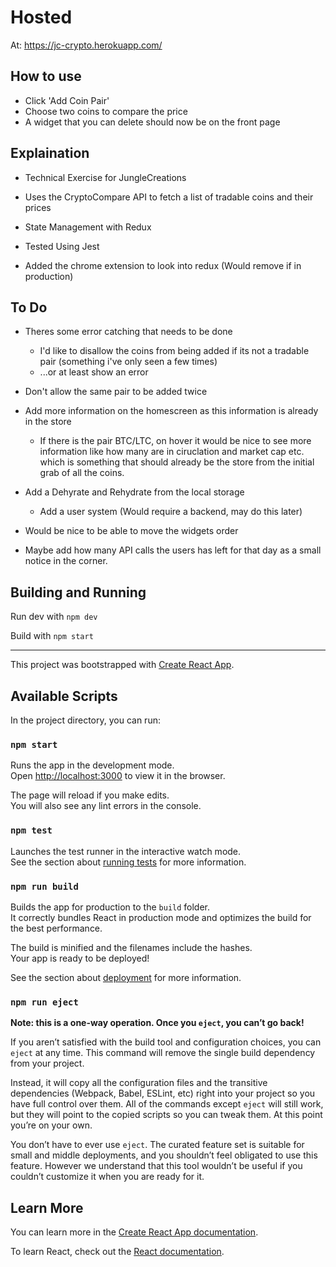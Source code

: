 # Hosted

At: https://jc-crypto.herokuapp.com/

## How to use

- Click 'Add Coin Pair'
- Choose two coins to compare the price
- A widget that you can delete should now be on the front page

## Explaination

- Technical Exercise for JungleCreations
- Uses the CryptoCompare API to fetch a list of tradable coins and their prices

- State Management with Redux
- Tested Using Jest
- Added the chrome extension to look into redux (Would remove if in production)

## To Do
- Theres some error catching that needs to be done
   - I'd like to disallow the coins from being added if its not a tradable pair (something i've only seen a few times)
   - ...or at least show an error

- Don't allow the same pair to be added twice
- Add more information on the homescreen as this information is already in the store
   - If there is the pair BTC/LTC, on hover it would be nice to see more information like how many are in ciruclation and market cap etc. which is something that should already be the store from the initial grab of all the coins.

- Add a Dehyrate and Rehydrate from the local storage
   - Add a user system (Would require a backend, may do this later)

- Would be nice to be able to move the widgets order

- Maybe add how many API calls the users has left for that day as a small notice in the corner.

## Building and Running

Run dev with `npm dev`

Build with `npm start`

---

This project was bootstrapped with [Create React App](https://github.com/facebook/create-react-app).

## Available Scripts

In the project directory, you can run:

### `npm start`

Runs the app in the development mode.<br>
Open [http://localhost:3000](http://localhost:3000) to view it in the browser.

The page will reload if you make edits.<br>
You will also see any lint errors in the console.

### `npm test`

Launches the test runner in the interactive watch mode.<br>
See the section about [running tests](https://facebook.github.io/create-react-app/docs/running-tests) for more information.

### `npm run build`

Builds the app for production to the `build` folder.<br>
It correctly bundles React in production mode and optimizes the build for the best performance.

The build is minified and the filenames include the hashes.<br>
Your app is ready to be deployed!

See the section about [deployment](https://facebook.github.io/create-react-app/docs/deployment) for more information.

### `npm run eject`

**Note: this is a one-way operation. Once you `eject`, you can’t go back!**

If you aren’t satisfied with the build tool and configuration choices, you can `eject` at any time. This command will remove the single build dependency from your project.

Instead, it will copy all the configuration files and the transitive dependencies (Webpack, Babel, ESLint, etc) right into your project so you have full control over them. All of the commands except `eject` will still work, but they will point to the copied scripts so you can tweak them. At this point you’re on your own.

You don’t have to ever use `eject`. The curated feature set is suitable for small and middle deployments, and you shouldn’t feel obligated to use this feature. However we understand that this tool wouldn’t be useful if you couldn’t customize it when you are ready for it.

## Learn More

You can learn more in the [Create React App documentation](https://facebook.github.io/create-react-app/docs/getting-started).

To learn React, check out the [React documentation](https://reactjs.org/).
